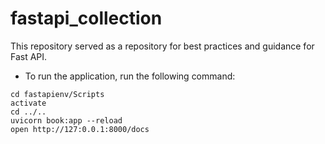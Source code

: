 # fastapi_collection
This repository served as a repository for best practices and guidance for Fast API.
- To run the application, run the following command:
```
cd fastapienv/Scripts
activate
cd ../..
uvicorn book:app --reload
open http://127:0.0.1:8000/docs
```
